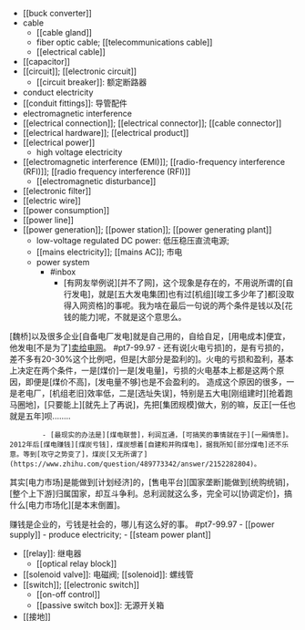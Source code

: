 - [[buck converter]]
- cable 
    - [[cable gland]]
    - fiber optic cable; [[telecommunications cable]]
    - [[electrical cable]]
- [[capacitor]]
- [[circuit]]; [[electronic circuit]]
    - [[circuit breaker]]: 额定断路器
- conduct electricity
- [[conduit fittings]]: 导管配件
- electromagnetic interference
- [[electrical connection]]; [[electrical connector]]; [[cable connector]]
- [[electrical hardware]]; [[electrical product]]
- [[electrical power]]
    - high voltage electricity
- [[electromagnetic interference (EMI)]]; [[radio-frequency interference (RFI)]]; [[radio frequency interference (RFI)]]
    - [[electromagnetic disturbance]]
- [[electronic filter]]
- [[electric wire]]
- [[power consumption]]
- [[power line]]
- [[power generation]]; [[power station]]; [[power generating plant]]
    - low-voltage regulated DC power: 低压稳压直流电源; 
    - [[mains electricity]]; [[mains AC]]; 市电
    - power system
        - #inbox
            - [有网友举例说][并不了网]，这个现象是存在的，不用说所谓的[自行发电]，就是[五大发电集团]也有过[机组][竣工多少年了]都[没取得入网资格]的事呢。我为啥在最后一句说的两个条件是钱以及[花钱的能力]呢，不就是这个意思么。

[魏桥]以及很多企业[自备电厂发电]就是自己用的，自给自足，[用电成本]便宜，他发电[不是为了][卖给电网](https://www.zhihu.com/question/339841873/answer/818883591)。 #pt7-99.97
                - 还有说[火电亏损]的，是有亏损的，差不多有20-30%这个比例吧，但是[大部分是盈利的]。火电的亏损和盈利，基本上决定在两个条件，一是[煤价]一是[发电量]，亏损的火电基本上都是这两个原因，即便是[煤价不高]，[发电量不够]也是不会盈利的。
造成这个原因的很多，一是老电厂，[机组老旧]效率低，二是[选址失误]，特别是五大电[刚组建时][抢着跑马圈地]，[只要能上][就先上了再说]，先把[集团规模]做大，别的嘛，反正[一任也就是五年]呗........

            - [最现实的办法是][煤电联营]，利润互通，[可搞笑的事情就在于][一厢情愿]。2012年后[煤电赚钱][煤炭亏钱]，煤炭想着[自建和并购煤电]，据我所知[部分煤电]还不乐意。等到[攻守之势变了]，煤炭[又无所谓了](https://www.zhihu.com/question/489773342/answer/2152282804)。

其实[电力市场]是能做到[计划经济]的，[售电平台][国家垄断]能做到[统购统销]，[整个上下游]归属国家，却互斗争利。总利润就这么多，完全可以[协调定价]，搞什么[电力市场化][是本末倒置]。

赚钱是企业的，亏钱是社会的，哪儿有这么好的事。 #pt7-99.97
    - [[power supply]]
    - produce electricity; 
    - [[steam power plant]]
- [[relay]]: 继电器
    - [[optical relay block]]
- [[solenoid valve]]: 电磁阀; [[solenoid]]: 螺线管
- [[switch]]; [[electronic switch]]
    - [[on-off control]]
    - [[passive switch box]]: 无源开关箱
- [[接地]]
